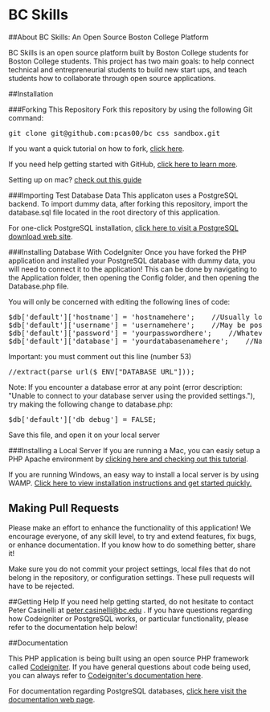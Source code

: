 # BC Skills

##About BC Skills: An Open Source Boston College Platform
<p>BC Skills is an open source platform built by Boston College students for Boston College students.
This project has two main goals: to help connect technical and entrepreneurial students to build new start ups, and teach 
students how to collaborate through open source applications.</p>

##Installation

###Forking This Repository
Fork this repository by using the following Git command:

<pre>
git clone git@github.com:pcas00/bc_css_sandbox.git
</pre>

If you want a quick tutorial on how to fork, <a href="http://help.github.com/fork-a-repo/" target="_blank">click here</a>.

If you need help getting started with GitHub, <a href="http://learn.github.com/p/intro.html" target="_blank">click here to learn more</a>.

Setting up on mac? <a href="http://help.github.com/mac-set-up-git/" target="_blank">check out this guide</a>

###Importing Test Database Data
This applicaton uses a PostgreSQL backend. To import dummy data, after forking this repository, import the database.sql file located
in the root directory of this application.

For one-click PostgreSQL installation, <a href="http://www.enterprisedb.com/products-services-training/pgdownload" target="_blank">click here to visit a PostgreSQL download web site</a>.

###Installing Database With CodeIgniter
Once you have forked the PHP application and installed your PostgreSQL database with dummy data, you will need to connect it to the application!
This can be done by navigating to the Application folder, then opening the Config folder, and then opening the Database.php file.

You will only be concerned with editing the following lines of code:

<pre>
$db['default']['hostname'] = 'hostnamehere';	//Usually localhost
$db['default']['username'] = 'usernamehere';	//May be postgres
$db['default']['password'] = 'yourpasswordhere';	//Whatever password you chose to setup the database
$db['default']['database'] = 'yourdatabasenamehere';	//Name of the database. We used css for "computer science society"!
</pre>

Important: you must comment out this line (number 53)

<pre>
//extract(parse_url($_ENV["DATABASE_URL"]));
</pre>

Note: If you encounter a database error at any point (error description: "Unable to connect to your database server using the provided settings."), try making the following change to database.php:

<pre>
$db['default']['db_debug'] = FALSE;
</pre>


Save this file, and open it on your local server

###Installing a Local Server
If you are running a Mac, you can easiy setup a PHP Apache environment by <a href="http://www.coolestguyplanet.net/how-to-install-php-mysql-apache-on-os-x-10-6/" target="_blank">clicking here and checking out this tutorial</a>.

If you are running Windows, an easy way to install a local server is by using WAMP. <a href="http://www.wampserver.com/en/" target="_blank">Click here to view installation instructions and get started quickly.</a>

## Making Pull Requests
Please make an effort to enhance the functionality of this application! We encourage everyone, of any skill level, to try and extend features, fix bugs, or enhance documentation. If you know how to do something better, share it!

Make sure you do not commit your project settings, local files that do not belong in the repository, or configuration settings. These pull requests will have to be rejected.

##Getting Help
If you need help getting started, do not hesitate to contact Peter Casinelli at <a href="mailto:peter.casinelli@bc.edu" target="_blank">peter.casinelli@bc.edu</a> .
If you have questions regarding how Codeigniter or PostgreSQL works, or particular functionality, please refer to the documentation help below!

##Documentation

This PHP application is being built using an open source PHP framework called <a href="http://www.codeigniter.com" target="blank">Codeigniter</a>.
If you have general questions about code being used, you can always refer to <a href="http://codeigniter.com/user_guide/" target="_blank">Codeigniter's documentation here</a>.

For documentation regarding PostgreSQL databases, <a href="http://www.postgresql.org/docs/" target="_blank">click here visit the documentation web page</a>.
